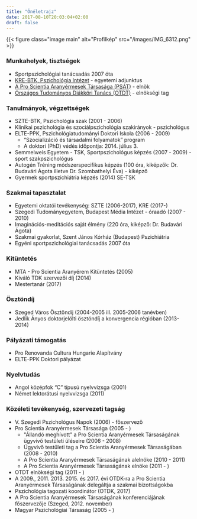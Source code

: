 ```yaml
---
title: "Önéletrajz"
date: 2017-08-10T20:03:04+02:00
draft: false
---
```


{{< figure class="image main" alt="Profilkép" src="/images/IMG_6312.png" >}}

### Munkahelyek, tisztségek

- Sportpszichológiai tanácsadás 2007 óta
- [KRE-BTK, Pszichológia Intézet](http://www.kre.hu/btk/index.php/2015-10-20-11-09-16/2015-10-20-11-15-36/pszichologiai-intezet.html) - egyetemi adjunktus 
- [A Pro Scientia Aranyérmesek Társasága (PSAT)](http://www.psat.hu) - elnök
- [Országos Tudományos Diákköri Tanács (OTDT)](http://www.otdt.hu) - elnökségi tag

### Tanulmányok, végzettségek

- SZTE-BTK, Pszichológia szak (2001 - 2006)
- Klinikai pszichológia és szociálpszichológia szakirányok - pszichológus
- ELTE-PPK, Pszichológiatudományi Doktori Iskola (2006 - 2009)
  + “Szocializáció és társadalmi folyamatok” program 
  + A doktori (PhD) védés időpontja: 2014. július 3.
- Semmelweis Egyetem - TSK, Sportpszichológus képzés (2007 - 2009) - sport szakpszichológus
- Autogén Tréning módszerspecifikus képzés (100 óra, kiképzők: Dr. Budavári Ágota illetve Dr. Szombathelyi Éva) - kiképző
- Gyermek sportpszichiátria képzés (2014) SE-TSK

### Szakmai tapasztalat

- Egyetemi oktatói tevékenység: SZTE (2006-2017), KRE (2017-)
- Szegedi Tudományegyetem, Budapest Média Intézet - óraadó (2007 - 2010)
- Imaginációs-meditációs saját élmény (220 óra, kiképző: Dr. Budavári Ágota)
- Szakmai gyakorlat, Szent János Kórház (Budapest) Pszichiátria
- Egyéni sportpszichológiai tanácsadás 2007 óta

### Kitüntetés

- MTA - Pro Scientia Aranyérem Kitüntetés (2005)
- Kiváló TDK szervezői díj (2014)
- Mestertanár (2017)

### Ösztöndíj

- Szeged Város Ösztöndíj (2004-2005 ill. 2005-2006 tanévben)
- Jedlik Ányos doktorjelölti ösztöndíj a konvergencia régióban (2013-2014)

### Pályázati támogatás
- Pro Renovanda Cultura Hungarie Alapítvány
- ELTE-PPK Doktori pályázat

### Nyelvtudás

- Angol középfok “C” típusú nyelvvizsga (2001)
- Német lektorátusi nyelvvizsga (2011)

### Közéleti tevékenység, szervezeti tagság

- V. Szegedi Pszichológus Napok (2006) - főszervező
- Pro Scientia Aranyérmesek Társasága (2005 - )
  + "Állandó meghívott” a Pro Scientia Aranyérmesek Társaságának ügyvivő testületi üléseire (2006 - 2008)
  + Ügyvivő testületi tag a Pro Scientia Aranyérmesek Társaságában (2008 - 2010)
  + A Pro Scientia Aranyérmesek Társaságának alelnöke (2010 - 2011)
  + A Pro Scientia Aranyérmesek Társaságának elnöke (2011 - )
- OTDT elnökségi tag (2011 - )
- A 2009., 2011. 2013. 2015. és 2017. évi OTDK-ra a Pro Scientia Aranyérmesek Társaságának delegáltja a szakmai bizottságokba
- Pszichológia tagozati koordinátor (OTDK, 2017)
- A Pro Scientia Aranyérmesek Társaságának konferenciájának főszervezője (Szeged, 2012. november)
- Magyar Pszichológiai Társaság (2005 - )
